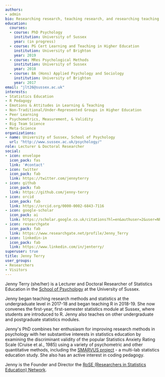 ```yaml
---
authors:
- admin
bio: Researching research, teaching research, and researching teaching research.
education:
  courses:
  - course: PhD Psychology
    institution: University of Sussex
    year: (in progress)
  - course: PG Cert Learning and Teaching in Higher Education
    institution: University of Brighton
    year: 2019
  - course: MRes Psychological Methods
    institution: University of Sussex
    year: 2018
  - course: BA (Hons) Applied Psychology and Sociology
    institution: University of Brighton
    year: 2017
email: "jlt26@sussex.ac.uk"
interests:
- Statistics Education
- R Pedagogy
- Emotions & Attitudes in Learning & Teaching
- Non-Traditional/Under-Represented Groups in Higher Education
- Peer Learning
- Psychometrics, Measurement, & Validity
- Big Team Science
- Meta-Science
organizations:
- name: University of Sussex, School of Psychology
  url: "http://www.sussex.ac.uk/psychology/"
role: Lecturer & Doctoral Researcher
social:
- icon: envelope
  icon_pack: fas
  link: '#contact'
- icon: twitter
  icon_pack: fab
  link: https://twitter.com/jennyterry
- icon: github
  icon_pack: fab
  link: https://github.com/jenny-terry
- icon: orcid
  icon_pack: fab
  link: https://orcid.org/0000-0002-6843-7116
- icon: google-scholar
  icon_pack: ai
  link: https://scholar.google.co.uk/citations?hl=en&authuser=2&user=NPRFSwYAAAAJ
- icon: researchgate
  icon_pack: fab
  link: https://www.researchgate.net/profile/Jenny_Terry
- icon: linkedin-in
  icon_pack: fab
  link: https://www.linkedin.com/in/jenterry/
superuser: true
title: Jenny Terry
user_groups:
- Researchers
- Visitors
---
```


Jenny Terry (she/her) is a Lecturer and Doctoral Researcher of Statistics Education in the [School of Psychology](https://www.sussex.ac.uk/schools/psychology/) at the University of Sussex.

Jenny began teaching research methods and statistics at the undergraduate level in 2017-18 and began teaching R in 2018-19. She now convenes the first-year, first-semester statistics module at Sussex, where students are introduced to R. Jenny also teaches on other undergraduate and postgraduate statistics modules.

Jenny's PhD combines her enthusiasm for improving research methods in psychology with her substantive interests in statistics education by examining the discriminant validity of the popular Statistics Anxiety Rating Scale (Cruise et al., 1985) using a variety of psychometric and other quantitative methods, including the [SMARVUS project](https://psyarxiv.com/au9vp) - a multi-lab statistics education study. She also has an active interest in coding pedagogy.

Jenny is the Founder and Director the [RoSE (Researchers in Statistics Education) Network](https://www.rose-network.org/).
